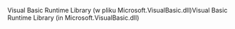 <span data-ttu-id="2b291-101">Visual Basic Runtime Library (w pliku Microsoft.VisualBasic.dll)</span><span class="sxs-lookup"><span data-stu-id="2b291-101">Visual Basic Runtime Library (in Microsoft.VisualBasic.dll)</span></span>